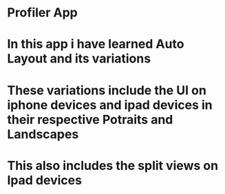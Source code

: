 # Profiler App 
# In this app i have learned Auto Layout and its variations
# These variations include the UI on iphone devices and ipad devices in their respective Potraits and Landscapes 
# This also includes the split views on Ipad devices 
 
